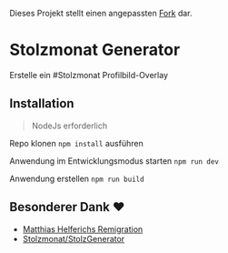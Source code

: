 Dieses Projekt stellt einen angepassten [Fork](https://github.com/HIHIQY1/pride-overlay) dar.

# Stolzmonat Generator  
Erstelle ein #Stolzmonat Profilbild-Overlay  


## Installation

> NodeJs erforderlich

Repo klonen
`npm install` ausführen

Anwendung im Entwicklungsmodus starten
`npm run dev`


Anwendung erstellen
`npm run build`

## Besonderer Dank ❤️

* [Matthias Helferichs Remigration](https://matthiashelferich.de/remigration/)
* [Stolzmonat/StolzGenerator](https://github.com/Stolzmonat/StolzGenerator)
